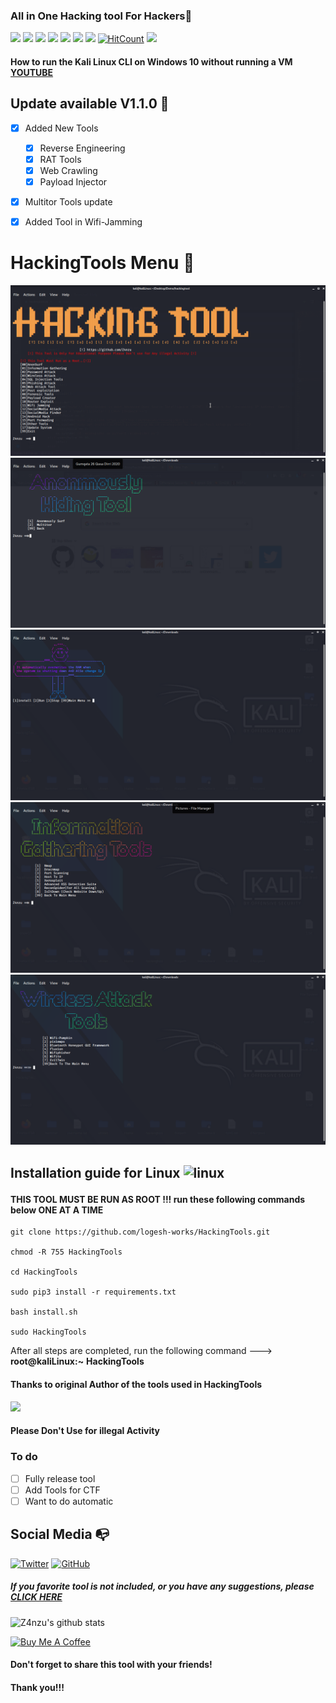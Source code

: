 ### All in One Hacking tool For Hackers🥇
![](https://img.shields.io/github/license/logesh-works/HackingTools)
![](https://img.shields.io/github/issues/logesh-works/HackingTools)
![](https://img.shields.io/github/issues-closed/logesh-works/HackingTools)
![](https://img.shields.io/badge/Python-3-blue)
![](https://img.shields.io/github/forks/logesh-works/HackingTools)
![](https://img.shields.io/github/stars/logesh-works/HackingTools)
![](https://img.shields.io/github/last-commit/logesh-works/HackingTools)
[![HitCount](http://hits.dwyl.com/logesh-works/HackingTools.svg)](http://hits.dwyl.com/logesh-works/HackingTools)
![](https://img.shields.io/badge/platform-Linux%20%7C%20KaliLinux%20%7C%20ParrotOs-blue)

#### How to run the Kali Linux CLI on Windows 10 without running a VM [YOUTUBE](https://youtu.be/BsFhpIDcd9I)

## Update available V1.1.0 🚀 
- [x] Added New Tools 
    - [x] Reverse Engineering
    - [x] RAT Tools
    - [x] Web Crawling 
    - [x] Payload Injector
- [x] Multitor Tools update
- [X] Added Tool in Wifi-Jamming


# HackingTools Menu 🧰

![](https://github.com/logesh-works/HackingTools/blob/master/images/A00.png)
![](https://github.com/logesh-works/HackingTools/blob/master/images/A0.png)
![](https://github.com/logesh-works/HackingTools/blob/master/images/A1.png)
![](https://github.com/logesh-works/HackingTools/blob/master/images/A2.png)
![](https://github.com/logesh-works/HackingTools/blob/master/images/A4.png)

## Installation guide for Linux <img src="https://konpa.github.io/devicon/devicon.git/icons/linux/linux-original.svg" alt="linux" width="25" height="25"/></p><p align="center">

#### THIS TOOL MUST BE RUN AS ROOT !!! run these following commands below ONE AT A TIME 

    git clone https://github.com/logesh-works/HackingTools.git
    
    chmod -R 755 HackingTools  
    
    cd HackingTools
    
    sudo pip3 install -r requirements.txt
    
    bash install.sh
    
    sudo HackingTools

After all steps are completed, run the following command ---> **root@kaliLinux:~** **HackingTools**

#### Thanks to original Author of the tools used in HackingTools

<img src ="https://img.shields.io/badge/Important-notice-red" />
<h4>Please Don't Use for illegal Activity</h4>

### To do 
- [ ] Fully release tool 
- [ ] Add Tools for CTF
- [ ] Want to do automatic 

## Social Media :mailbox_with_no_mail:
[![Twitter](https://img.shields.io/twitter/url?color=%231DA1F2&label=follow&logo=twitter&logoColor=%231DA1F2&style=flat-square&url=https%3A%2F%2Fwww.reddit.com%2Fuser%2FFatChicken277)](https://twitter.com/_Zinzu07)
[![GitHub](https://img.shields.io/badge/-GitHub-181717?style=flat-square&logo=github&link=https://github.com/Z4nzu/)](https://github.com/Z4nzu/)
##### If you favorite tool is not included, or you have any suggestions, please [CLICK HERE](https://forms.gle/b235JoCKyUq5iM3t8)
![Z4nzu's github stats](https://github-readme-stats.vercel.app/api?username=Z4nzu&show_icons=true&title_color=fff&icon_color=79ff97&text_color=9f9f9f&bg_color=151515)

<a href="https://www.buymeacoffee.com/Zinzu" target="_blank"><img src="https://cdn.buymeacoffee.com/buttons/arial-yellow.png" alt="Buy Me A Coffee" style="height: 50px !important;width: 50px !important;"></a>

#### Don't forget to share this tool with your friends!
#### Thank you!!!
